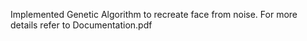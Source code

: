 Implemented Genetic Algorithm to recreate face from noise. For more details refer to Documentation.pdf
